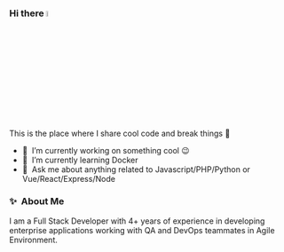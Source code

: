 ### Hi there <img src="https://media.giphy.com/media/hvRJCLFzcasrR4ia7z/giphy.gif" width="5%">
This is the place where I share cool code and break things :rofl:

- 🔭 &nbsp;I’m currently working on something cool :wink:
- 🌱 &nbsp;I’m currently learning Docker
- 💬 &nbsp;Ask me about anything related to Javascript/PHP/Python or Vue/React/Express/Node

### ✨&nbsp; About Me

I am a Full Stack Developer with 4+ years of experience in developing enterprise applications working with QA and DevOps teammates in Agile Environment.
